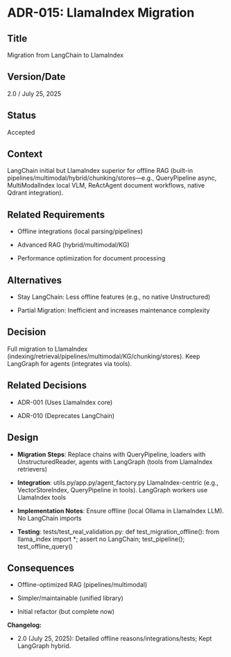 # ADR-015: LlamaIndex Migration

## Title

Migration from LangChain to LlamaIndex

## Version/Date

2.0 / July 25, 2025

## Status

Accepted

## Context

LangChain initial but LlamaIndex superior for offline RAG (built-in pipelines/multimodal/hybrid/chunking/stores—e.g., QueryPipeline async, MultiModalIndex local VLM, ReActAgent document workflows, native Qdrant integration).

## Related Requirements

- Offline integrations (local parsing/pipelines)

- Advanced RAG (hybrid/multimodal/KG)

- Performance optimization for document processing

## Alternatives

- Stay LangChain: Less offline features (e.g., no native Unstructured)

- Partial Migration: Inefficient and increases maintenance complexity

## Decision

Full migration to LlamaIndex (indexing/retrieval/pipelines/multimodal/KG/chunking/stores). Keep LangGraph for agents (integrates via tools).

## Related Decisions

- ADR-001 (Uses LlamaIndex core)

- ADR-010 (Deprecates LangChain)

## Design

- **Migration Steps**: Replace chains with QueryPipeline, loaders with UnstructuredReader, agents with LangGraph (tools from LlamaIndex retrievers)

- **Integration**: utils.py/app.py/agent_factory.py LlamaIndex-centric (e.g., VectorStoreIndex, QueryPipeline in tools). LangGraph workers use LlamaIndex tools

- **Implementation Notes**: Ensure offline (local Ollama in LlamaIndex LLM). No LangChain imports

- **Testing**: tests/test_real_validation.py: def test_migration_offline(): from llama_index import *; assert no LangChain; test_pipeline(); test_offline_query()

## Consequences

- Offline-optimized RAG (pipelines/multimodal)
- Simpler/maintainable (unified library)

- Initial refactor (but complete now)

**Changelog:**  

- 2.0 (July 25, 2025): Detailed offline reasons/integrations/tests; Kept LangGraph hybrid.
